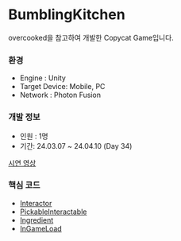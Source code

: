 # BumblingKitchen
overcooked을 참고하여 개발한 Copycat Game입니다.
### 환경
- Engine : Unity
- Target Device: Mobile, PC
- Network : Photon Fusion
### 개발 정보
- 인원 : 1명
- 기간: 24.03.07 ~ 24.04.10 (Day 34)

[시연 영상](https://youtu.be/t1qiM-jbddA)

### 핵심 코드
- [Interactor](https://github.com/lArc244785/BumblingKitchen/blob/fix/clean-code/Assets/02.Scripts/Interaction/Interactor.cs)
- [PickableInteractable](https://github.com/lArc244785/BumblingKitchen/blob/fix/clean-code/Assets/02.Scripts/Interaction/PickableInteractable.cs)
- [Ingredient](https://github.com/lArc244785/BumblingKitchen/blob/fix/clean-code/Assets/02.Scripts/Interaction/Ingredient/Ingredient.cs)
- [InGameLoad](https://github.com/lArc244785/BumblingKitchen/blob/fix/clean-code/Assets/02.Scripts/Loading/InGameLoad.cs)

